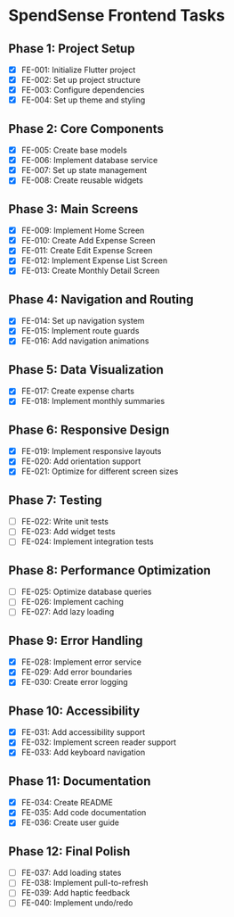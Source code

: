# SpendSense Frontend Tasks

## Phase 1: Project Setup
- [x] FE-001: Initialize Flutter project
- [x] FE-002: Set up project structure
- [x] FE-003: Configure dependencies
- [x] FE-004: Set up theme and styling

## Phase 2: Core Components
- [x] FE-005: Create base models
- [x] FE-006: Implement database service
- [x] FE-007: Set up state management
- [x] FE-008: Create reusable widgets

## Phase 3: Main Screens
- [x] FE-009: Implement Home Screen
- [x] FE-010: Create Add Expense Screen
- [x] FE-011: Create Edit Expense Screen
- [x] FE-012: Implement Expense List Screen
- [x] FE-013: Create Monthly Detail Screen

## Phase 4: Navigation and Routing
- [x] FE-014: Set up navigation system
- [x] FE-015: Implement route guards
- [x] FE-016: Add navigation animations

## Phase 5: Data Visualization
- [x] FE-017: Create expense charts
- [x] FE-018: Implement monthly summaries

## Phase 6: Responsive Design
- [x] FE-019: Implement responsive layouts
- [x] FE-020: Add orientation support
- [x] FE-021: Optimize for different screen sizes

## Phase 7: Testing
- [ ] FE-022: Write unit tests
- [ ] FE-023: Add widget tests
- [ ] FE-024: Implement integration tests

## Phase 8: Performance Optimization
- [ ] FE-025: Optimize database queries
- [ ] FE-026: Implement caching
- [ ] FE-027: Add lazy loading

## Phase 9: Error Handling
- [x] FE-028: Implement error service
- [x] FE-029: Add error boundaries
- [x] FE-030: Create error logging

## Phase 10: Accessibility
- [x] FE-031: Add accessibility support
- [x] FE-032: Implement screen reader support
- [x] FE-033: Add keyboard navigation

## Phase 11: Documentation
- [x] FE-034: Create README
- [x] FE-035: Add code documentation
- [x] FE-036: Create user guide

## Phase 12: Final Polish
- [ ] FE-037: Add loading states
- [ ] FE-038: Implement pull-to-refresh
- [ ] FE-039: Add haptic feedback
- [ ] FE-040: Implement undo/redo 